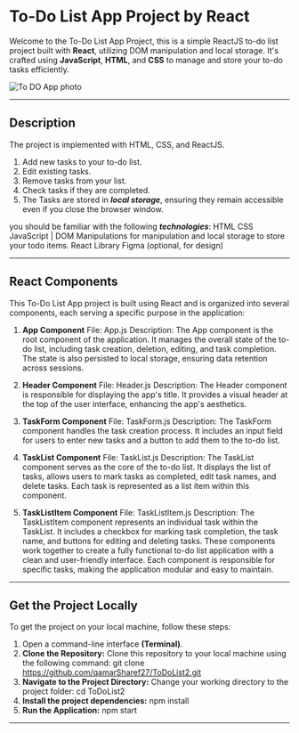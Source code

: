# To-Do List App Project by React

Welcome to the To-Do List App Project, this is a simple ReactJS to-do list project built with **React**, utilizing DOM manipulation and local storage. It's crafted using **JavaScript**, **HTML**, and **CSS** to manage and store your to-do tasks efficiently.

![To DO App photo](https://github.com/qamarSharef27/ToDoList2/blob/main/todo3.png)

---
## Description 
The project is implemented with HTML, CSS, and ReactJS. 

1) Add new tasks to your to-do list.
2) Edit existing tasks.
3) Remove tasks from your list.
4) Check tasks if they are completed.
5) The Tasks are stored in **_local storage_**, ensuring they remain accessible even if you close the browser window.

you should be familiar with the following **_technologies_**:
HTML
CSS
JavaScript | DOM Manipulations for manipulation and local storage to store your todo items.
React Library
Figma (optional, for design)

---
## React Components
This To-Do List App project is built using React and is organized into several components, each serving a specific purpose in the application:

1. **App Component**
File: App.js
Description: The App component is the root component of the application. It manages the overall state of the to-do list, including task creation, deletion, editing, and task completion. The state is also persisted to local storage, ensuring data retention across sessions.

2. **Header Component**
File: Header.js
Description: The Header component is responsible for displaying the app's title. It provides a visual header at the top of the user interface, enhancing the app's aesthetics.

3. **TaskForm Component**
File: TaskForm.js
Description: The TaskForm component handles the task creation process. It includes an input field for users to enter new tasks and a button to add them to the to-do list.

4. **TaskList Component**
File: TaskList.js
Description: The TaskList component serves as the core of the to-do list. It displays the list of tasks, allows users to mark tasks as completed, edit task names, and delete tasks. Each task is represented as a list item within this component.

5. **TaskListItem Component**
File: TaskListItem.js
Description: The TaskListItem component represents an individual task within the TaskList. It includes a checkbox for marking task completion, the task name, and buttons for editing and deleting tasks.
These components work together to create a fully functional to-do list application with a clean and user-friendly interface. Each component is responsible for specific tasks, making the application modular and easy to maintain.


---
## Get the Project Locally
To get the project on your local machine, follow these steps:

1. Open a command-line interface **(Terminal)**.
1. **Clone the Repository:** Clone this repository to your local machine using the following command: git clone <https://github.com/qamarSharef27/ToDoList2.git>
2. **Navigate to the Project Directory:** Change your working directory to the project folder: cd ToDoList2
3. **Install the project dependencies:** npm install
4. **Run the Application:** npm start

---
